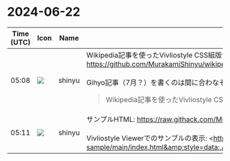 # 2024-06-22

|Time (UTC)|Icon|Name|Message|
|---|---|---|---|
|05:08|![](https://avatars.slack-edge.com/2018-04-27/354445776386_e258f5ed5ba887b08668_72.jpg)|shinyu|Wikipedia記事を使ったVivliostyle CSS組版サンプルを作成してます。<br><https://github.com/MurakamiShinyu/wikipedia-sample><br><br>Gihyo記事（7月？）を書くのは間に合わなそうですみません！<br><blockquote>Wikipedia記事を使ったVivliostyle CSS組版サンプル</blockquote>|
|05:11|![](https://avatars.slack-edge.com/2018-04-27/354445776386_e258f5ed5ba887b08668_72.jpg)|shinyu|サンプルHTML: <https://raw.githack.com/MurakamiShinyu/wikipedia-sample/main/index.html><br><br>Vivliostyle Viewerでのサンプルの表示: <https://vivliostyle.vercel.app/#src=https://raw.githack.com/MurakamiShinyu/wikipedia-sample/main/index.html&amp;style=data:,/*%3Cviewer%3E*/%0A@page%20%7B%20size:%20a4;%20%7D%0A/*%3C/viewer%3E*/|https://vivliostyle.vercel.app/#src=https://raw.githack.com/MurakamiShinyu/wikipedia-sam[…]E*/%0A@page%20%7B%20size:%20a4;%20%7D%0A/*%3C/viewer%3E*/>|
